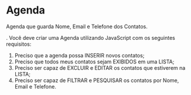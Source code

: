 # Agenda
Agenda que guarda Nome, Email e Telefone dos Contatos. 

. Você deve criar uma Agenda utilizando JavaScript com os seguintes requisitos:

1) Preciso que a agenda possa INSERIR novos contatos;
2) Preciso que todos meus contatos sejam EXIBIDOS em uma LISTA;
3) Preciso ser capaz de EXCLUIR e EDITAR os contatos que estiverem na LISTA;
4) Preciso ser capaz de FILTRAR e PESQUISAR os contatos por Nome, Email e Telefone.



 
